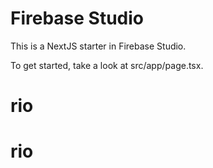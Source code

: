 # Firebase Studio

This is a NextJS starter in Firebase Studio.

To get started, take a look at src/app/page.tsx.



# rio
# rio
